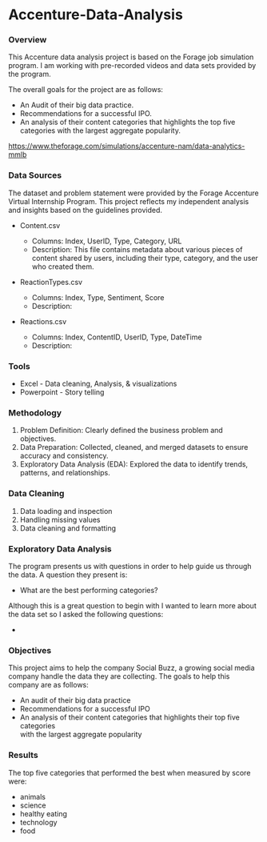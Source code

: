 # Accenture-Data-Analysis

### Overview
This Accenture data analysis project is based on the Forage job simulation program.
I am working with pre-recorded videos and data sets provided by the program.  

The overall goals for the project are as follows: 

* An Audit of their big data practice. 
* Recommendations for a successful IPO. 
* An analysis of their content categories that highlights the top five categories 
  with the largest aggregate popularity. 


https://www.theforage.com/simulations/accenture-nam/data-analytics-mmlb

### Data Sources
The dataset and problem statement were provided by the Forage Accenture Virtual Internship Program. This project reflects 
my independent analysis and insights based on the guidelines provided.

* Content.csv  
  * Columns: Index, UserID, Type, Category, URL
  * Description: This file contains metadata about various pieces of content shared by users, including their type,
    category, and the user who created them.
* ReactionTypes.csv  
  * Columns: Index, Type, Sentiment, Score
  * Description: 

* Reactions.csv  
   * Columns: Index, ContentID, UserID, Type, DateTime
   * Description: 

### Tools
 * Excel - Data cleaning, Analysis, & visualizations 
 * Powerpoint - Story telling

### Methodology 
1. Problem Definition: Clearly defined the business problem and objectives. 
2. Data Preparation: Collected, cleaned, and merged datasets to ensure accuracy and consistency.
3. Exploratory Data Analysis (EDA): Explored the data to identify trends, patterns, and relationships.

### Data Cleaning 
1. Data loading and inspection 
2. Handling missing values 
3. Data cleaning and formatting

### Exploratory Data Analysis

The program presents us with questions in order to help guide us through the data. A question they present is: 
* What are the best performing categories? 

Although this is a great question to begin with I wanted to learn more about the data set so I asked the following questions: 

* 





### Objectives 
This project aims to help the company Social Buzz, a growing social media company handle the data they 
are collecting. The goals to help this company are as follows: 
* An audit of their big data practice 
* Recommendations for a successful IPO 
* An analysis of their content categories that highlights their top five categories  
with the largest aggregate popularity 




  


### Results 

The top five categories that performed the best when measured by score were: 
* animals 
* science
* healthy eating
* technology
* food 